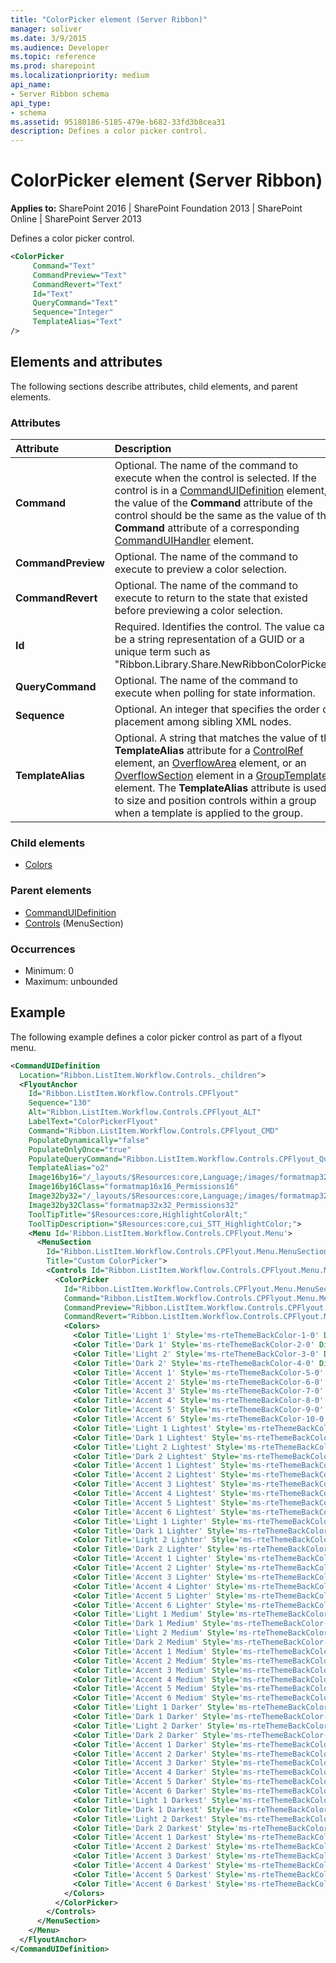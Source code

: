 ```yaml
---
title: "ColorPicker element (Server Ribbon)"
manager: soliver
ms.date: 3/9/2015
ms.audience: Developer
ms.topic: reference
ms.prod: sharepoint
ms.localizationpriority: medium
api_name:
- Server Ribbon schema
api_type:
- schema
ms.assetid: 95180186-5185-479e-b682-33fd3b8cea31
description: Defines a color picker control. 
---
```


# ColorPicker element (Server Ribbon)

**Applies to:** SharePoint 2016 | SharePoint Foundation 2013 | SharePoint Online | SharePoint Server 2013
  
Defines a color picker control. 
  
```XML
<ColorPicker
     Command="Text"
     CommandPreview="Text"
     CommandRevert="Text"
     Id="Text"
     QueryCommand="Text"
     Sequence="Integer"
     TemplateAlias="Text"
/>
```

## Elements and attributes

The following sections describe attributes, child elements, and parent elements.

### Attributes

|**Attribute**|**Description**|
|:-----|:-----|
|**Command** <br/> |Optional. The name of the command to execute when the control is selected. If the control is in a [CommandUIDefinition](commanduidefinition-element.md) element, the value of the **Command** attribute of the control should be the same as the value of the **Command** attribute of a corresponding [CommandUIHandler](commanduihandler-element.md) element.  <br/> |
|**CommandPreview** <br/> |Optional. The name of the command to execute to preview a color selection.  <br/> |
|**CommandRevert** <br/> |Optional. The name of the command to execute to return to the state that existed before previewing a color selection.  <br/> |
|**Id** <br/> |Required. Identifies the control. The value can be a string representation of a GUID or a unique term such as "Ribbon.Library.Share.NewRibbonColorPicker".  <br/> |
|**QueryCommand** <br/> |Optional. The name of the command to execute when polling for state information.  <br/> |
|**Sequence** <br/> |Optional. An integer that specifies the order of placement among sibling XML nodes.  <br/> |
|**TemplateAlias** <br/> |Optional. A string that matches the value of the **TemplateAlias** attribute for a [ControlRef](controlref-element.md) element, an [OverflowArea](overflowarea-element.md) element, or an [OverflowSection](overflowsection-element.md) element in a [GroupTemplate](grouptemplate-element.md) element. The **TemplateAlias** attribute is used to size and position controls within a group when a template is applied to the group.  <br/> |
   
### Child elements

- [Colors](colors-element.md)
   
### Parent elements

- [CommandUIDefinition](commanduidefinition-element.md) 
- [Controls](controls-element-menusection.md) (MenuSection)  
   
### Occurrences

- Minimum: 0
- Maximum: unbounded  
   
## Example

The following example defines a color picker control as part of a flyout menu.
  
```XML
<CommandUIDefinition
  Location="Ribbon.ListItem.Workflow.Controls._children">
  <FlyoutAnchor
    Id="Ribbon.ListItem.Workflow.Controls.CPFlyout"
    Sequence="130"
    Alt="Ribbon.ListItem.Workflow.Controls.CPFlyout_ALT"
    LabelText="ColorPickerFlyout"
    Command="Ribbon.ListItem.Workflow.Controls.CPFlyout_CMD"
    PopulateDynamically="false"
    PopulateOnlyOnce="true"
    PopulateQueryCommand="Ribbon.ListItem.Workflow.Controls.CPFlyout_Query_CMD"
    TemplateAlias="o2"
    Image16by16="/_layouts/$Resources:core,Language;/images/formatmap32x32.png"
    Image16by16Class="formatmap16x16_Permissions16"
    Image32by32="/_layouts/$Resources:core,Language;/images/formatmap32x32.png"
    Image32by32Class="formatmap32x32_Permissions32"
    ToolTipTitle="$Resources:core,HighlightColorAlt;"
    ToolTipDescription="$Resources:core,cui_STT_HighlightColor;">
    <Menu Id='Ribbon.ListItem.Workflow.Controls.CPFlyout.Menu'>
      <MenuSection
        Id="Ribbon.ListItem.Workflow.Controls.CPFlyout.Menu.MenuSection"
        Title="Custom ColorPicker">
        <Controls Id="Ribbon.ListItem.Workflow.Controls.CPFlyout.Menu.MenuSection.Controls">
          <ColorPicker
            Id="Ribbon.ListItem.Workflow.Controls.CPFlyout.Menu.MenuSection.ColorPicker"
            Command="Ribbon.ListItem.Workflow.Controls.CPFlyout.Menu.MenuSection.ColorPicker_CMD"
            CommandPreview="Ribbon.ListItem.Workflow.Controls.CPFlyout.Menu.MenuSection.ColorPicker_PRE_CMD"
            CommandRevert="Ribbon.ListItem.Workflow.Controls.CPFlyout.Menu.MenuSection.ColorPicker_REV_CMD" >
            <Colors>
              <Color Title='Light 1' Style='ms-rteThemeBackColor-1-0' DisplayColor='#ffffff' />
              <Color Title='Dark 1' Style='ms-rteThemeBackColor-2-0' DisplayColor='#000000' />
              <Color Title='Light 2' Style='ms-rteThemeBackColor-3-0' DisplayColor='#e9f5fa' />
              <Color Title='Dark 2' Style='ms-rteThemeBackColor-4-0' DisplayColor='#33557b' />
              <Color Title='Accent 1' Style='ms-rteThemeBackColor-5-0' DisplayColor='#00adee' />
              <Color Title='Accent 2' Style='ms-rteThemeBackColor-6-0' DisplayColor='#ec008c' />
              <Color Title='Accent 3' Style='ms-rteThemeBackColor-7-0' DisplayColor='#1d71b6' />
              <Color Title='Accent 4' Style='ms-rteThemeBackColor-8-0' DisplayColor='#fd9f08' />
              <Color Title='Accent 5' Style='ms-rteThemeBackColor-9-0' DisplayColor='#62ce33' />
              <Color Title='Accent 6' Style='ms-rteThemeBackColor-10-0' DisplayColor='#fae032' />
              <Color Title='Light 1 Lightest' Style='ms-rteThemeBackColor-1-1' DisplayColor='#f2f2f2' />
              <Color Title='Dark 1 Lightest' Style='ms-rteThemeBackColor-2-1' DisplayColor='#7f7f7f' />
              <Color Title='Light 2 Lightest' Style='ms-rteThemeBackColor-3-1' DisplayColor='#c1e3f1' />
              <Color Title='Dark 2 Lightest' Style='ms-rteThemeBackColor-4-1' DisplayColor='#cfddeb' />
              <Color Title='Accent 1 Lightest' Style='ms-rteThemeBackColor-5-1' DisplayColor='#c8f0ff' />
              <Color Title='Accent 2 Lightest' Style='ms-rteThemeBackColor-6-1' DisplayColor='#ffc8e8' />
              <Color Title='Accent 3 Lightest' Style='ms-rteThemeBackColor-7-1' DisplayColor='#cbe3f6' />
              <Color Title='Accent 4 Lightest' Style='ms-rteThemeBackColor-8-1' DisplayColor='#feebcd' />
              <Color Title='Accent 5 Lightest' Style='ms-rteThemeBackColor-9-1' DisplayColor='#e0f5d6' />
              <Color Title='Accent 6 Lightest' Style='ms-rteThemeBackColor-10-1' DisplayColor='#fef8d6' />
              <Color Title='Light 1 Lighter' Style='ms-rteThemeBackColor-1-2' DisplayColor='#d8d8d8' />
              <Color Title='Dark 1 Lighter' Style='ms-rteThemeBackColor-2-2' DisplayColor='#595959' />
              <Color Title='Light 2 Lighter' Style='ms-rteThemeBackColor-3-2' DisplayColor='#86c8e3' />
              <Color Title='Dark 2 Lighter' Style='ms-rteThemeBackColor-4-2' DisplayColor='#a0bad8' />
              <Color Title='Accent 1 Lighter' Style='ms-rteThemeBackColor-5-2' DisplayColor='#92e1ff' />
              <Color Title='Accent 2 Lighter' Style='ms-rteThemeBackColor-6-2' DisplayColor='#ff91d2' />
              <Color Title='Accent 3 Lighter' Style='ms-rteThemeBackColor-7-2' DisplayColor='#97c7ee' />
              <Color Title='Accent 4 Lighter' Style='ms-rteThemeBackColor-8-2' DisplayColor='#fed89c' />
              <Color Title='Accent 5 Lighter' Style='ms-rteThemeBackColor-9-2' DisplayColor='#c0ebad' />
              <Color Title='Accent 6 Lighter' Style='ms-rteThemeBackColor-10-2' DisplayColor='#fef8d6' />
              <Color Title='Light 1 Medium' Style='ms-rteThemeBackColor-1-3' DisplayColor='#bfbfbf' />
              <Color Title='Dark 1 Medium' Style='ms-rteThemeBackColor-2-3' DisplayColor='#3f3f3f' />
              <Color Title='Light 2 Medium' Style='ms-rteThemeBackColor-3-3' DisplayColor='#2c98c4' />
              <Color Title='Dark 2 Medium' Style='ms-rteThemeBackColor-4-3' DisplayColor='#7098c4' />
              <Color Title='Accent 1 Medium' Style='ms-rteThemeBackColor-5-3' DisplayColor='#5bd2ff' />
              <Color Title='Accent 2 Medium' Style='ms-rteThemeBackColor-6-3' DisplayColor='#ff5abc' />
              <Color Title='Accent 3 Medium' Style='ms-rteThemeBackColor-7-3' DisplayColor='#64abe6' />
              <Color Title='Accent 4 Medium' Style='ms-rteThemeBackColor-8-3' DisplayColor='#fdc56a' />
              <Color Title='Accent 5 Medium' Style='ms-rteThemeBackColor-9-3' DisplayColor='#b9de8c' />
              <Color Title='Accent 6 Medium' Style='ms-rteThemeBackColor-10-3' DisplayColor='#fcec84' />
              <Color Title='Light 1 Darker' Style='ms-rteThemeBackColor-1-4' DisplayColor='#a5a5a5' />
              <Color Title='Dark 1 Darker' Style='ms-rteThemeBackColor-2-4' DisplayColor='#262626' />
              <Color Title='Light 2 Darker' Style='ms-rteThemeBackColor-3-4' DisplayColor='#164c62' />
              <Color Title='Dark 2 Darker' Style='ms-rteThemeBackColor-4-4' DisplayColor='#26405c' />
              <Color Title='Accent 1 Darker' Style='ms-rteThemeBackColor-5-4' DisplayColor='#0081b2' />
              <Color Title='Accent 2 Darker' Style='ms-rteThemeBackColor-6-4' DisplayColor='#b10069' />
              <Color Title='Accent 3 Darker' Style='ms-rteThemeBackColor-7-4' DisplayColor='#155488' />
              <Color Title='Accent 4 Darker' Style='ms-rteThemeBackColor-8-4' DisplayColor='#c27801' />
              <Color Title='Accent 5 Darker' Style='ms-rteThemeBackColor-9-4' DisplayColor='#499b25' />
              <Color Title='Accent 6 Darker' Style='ms-rteThemeBackColor-10-4' DisplayColor='#dbbf05' />
              <Color Title='Light 1 Darkest' Style='ms-rteThemeBackColor-1-5' DisplayColor='#7f7f7f' />
              <Color Title='Dark 1 Darkest' Style='ms-rteThemeBackColor-2-5' DisplayColor='#0c0c0c' />
              <Color Title='Light 2 Darkest' Style='ms-rteThemeBackColor-3-5' DisplayColor='#081e27' />
              <Color Title='Dark 2 Darkest' Style='ms-rteThemeBackColor-4-5' DisplayColor='#192a3e' />
              <Color Title='Accent 1 Darkest' Style='ms-rteThemeBackColor-5-5' DisplayColor='#005677' />
              <Color Title='Accent 2 Darkest' Style='ms-rteThemeBackColor-6-5' DisplayColor='#760046' />
              <Color Title='Accent 3 Darkest' Style='ms-rteThemeBackColor-7-5' DisplayColor='#0e385b' />
              <Color Title='Accent 4 Darkest' Style='ms-rteThemeBackColor-8-5' DisplayColor='#815001' />
              <Color Title='Accent 5 Darkest' Style='ms-rteThemeBackColor-9-5' DisplayColor='#316819' />
              <Color Title='Accent 6 Darkest' Style='ms-rteThemeBackColor-10-5' DisplayColor='#927f03' />
            </Colors>
          </ColorPicker>
        </Controls>
      </MenuSection>
    </Menu>
  </FlyoutAnchor>
</CommandUIDefinition>

```


